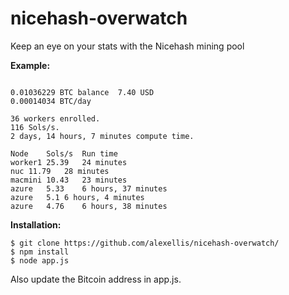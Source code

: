 # nicehash-overwatch
Keep an eye on your stats with the Nicehash mining pool

**Example:**

```SHELL

0.01036229 BTC balance	7.40 USD
0.00014034 BTC/day

36 workers enrolled.
116 Sols/s.
2 days, 14 hours, 7 minutes compute time.

Node	Sols/s	Run time
worker1	25.39	24 minutes
nuc	11.79	28 minutes
macmini	10.43	23 minutes
azure	5.33	6 hours, 37 minutes
azure	5.1	6 hours, 4 minutes
azure	4.76	6 hours, 38 minutes

```

**Installation:**

```
$ git clone https://github.com/alexellis/nicehash-overwatch/
$ npm install
$ node app.js
```

Also update the Bitcoin address in app.js.
